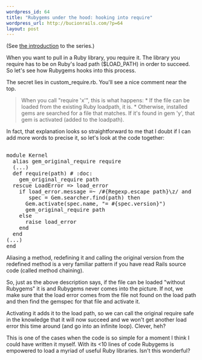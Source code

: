 ```yaml
--- 
wordpress_id: 64
title: "Rubygems under the hood: hooking into require"
wordpress_url: http://bucionrails.com/?p=64
layout: post
---
```

(See <a href="http://bucionrails.com/2009/10/20/rubygems-under-the-hood-introduction/">the introduction</a> to the series.)

When you want to pull in a Ruby library, you require it. The library you require has to be on Ruby's load path ($LOAD_PATH) in order to succeed. So let's see how Rubygems hooks into this process. 

The secret lies in custom_require.rb. You'll see a nice comment near the top.

<blockquote>
When you call "require 'x'", this is what happens:
  * If the file can be loaded from the existing Ruby loadpath, it is.
  * Otherwise, installed gems are searched for a file that matches.
If it's found in gem 'y', that gem is activated (added to the loadpath).
</blockquote>

In fact, that explanation looks so straightforward to me that I doubt if I can add more words to precise it, so let's look at the code together:

<pre lang="ruby">

module Kernel
  alias gem_original_require require
  (...)
  def require(path) # :doc:
    gem_original_require path
  rescue LoadError => load_error
    if load_error.message =~ /#{Regexp.escape path}\z/ and
       spec = Gem.searcher.find(path) then
      Gem.activate(spec.name, "= #{spec.version}")
      gem_original_require path
    else
      raise load_error
    end
  end
(...)
end
</pre>

Aliasing a method, redefining it and calling the original version from the redefined method is a very familiar pattern if you have read Rails source code (called method chaining). 

So, just as the above description says, if the file can be loaded "without Rubygems" it is and Rubygems never comes into the picture. If not, we make sure that the load error comes from the file not found on the load path and then find the gemspec for that file and activate it. 

Activating it adds it to the load path, so we can call the original require safe in the knowledge that it will now succeed and we won't get another load error this time around (and go into an infinite loop). Clever, heh?

This is one of the cases when the code is so simple for a moment I think I could have written it myself. With its &lt;10 lines of code Rubygems is empowered to load a myriad of useful Ruby libraries. Isn't this wonderful?
